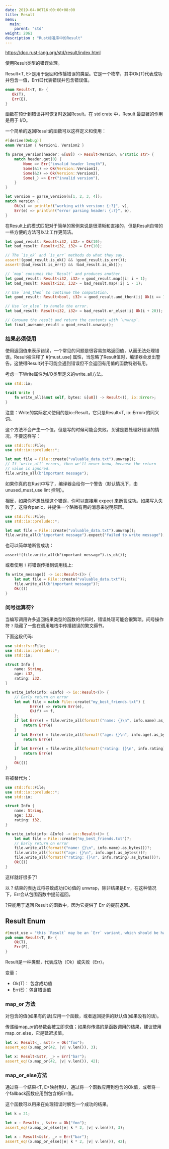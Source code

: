 ```yaml
---
date: 2019-04-06T16:00:00+08:00
title: Result
menu:
  main:
    parent: "std"
weight: 2061
description : "Rust标准库中的Result"
---
```


https://doc.rust-lang.org/std/result/index.html

使用Result类型的错误处理。

Result<T, E>是用于返回和传播错误的类型。它是一个枚举，其中Ok(T)代表成功并包含一值，Err(E)代表错误并包含错误值。

```rust
enum Result<T, E> {
   Ok(T),
   Err(E),
}
```

函数在预计到错误并可恢复时返回Result。在 std crate 中，Result 最显著的作用是用于 I/O。

一个简单的返回Result的函数可以这样定义和使用：

```rust
#[derive(Debug)]
enum Version { Version1, Version2 }

fn parse_version(header: &[u8]) -> Result<Version, &'static str> {
    match header.get(0) {
        None => Err("invalid header length"),
        Some(&1) => Ok(Version::Version1),
        Some(&2) => Ok(Version::Version2),
        Some(_) => Err("invalid version"),
    }
}

let version = parse_version(&[1, 2, 3, 4]);
match version {
    Ok(v) => println!("working with version: {:?}", v),
    Err(e) => println!("error parsing header: {:?}", e),
}
```

在Result上的模式匹配对于简单的案例来说是很清晰和直接的，但是Result自带的一些方便的方法可以让工作更简洁。

```rust
let good_result: Result<i32, i32> = Ok(10);
let bad_result: Result<i32, i32> = Err(10);

// The `is_ok` and `is_err` methods do what they say.
assert!(good_result.is_ok() && !good_result.is_err());
assert!(bad_result.is_err() && !bad_result.is_ok());

// `map` consumes the `Result` and produces another.
let good_result: Result<i32, i32> = good_result.map(|i| i + 1);
let bad_result: Result<i32, i32> = bad_result.map(|i| i - 1);

// Use `and_then` to continue the computation.
let good_result: Result<bool, i32> = good_result.and_then(|i| Ok(i == 11));

// Use `or_else` to handle the error.
let bad_result: Result<i32, i32> = bad_result.or_else(|i| Ok(i + 20));

// Consume the result and return the contents with `unwrap`.
let final_awesome_result = good_result.unwrap();
```

### 结果必须使用

使用返回值来表示错误，一个常见的问题是很容易忽略返回值，从而无法处理错误。Result被注释了 #[must_use] 属性，当忽略了Result值时，编译器会发出警告。这使得Result对于可能会遇到错误但不会返回有用值的函数特别有用。

考虑一下Write属性为I/O类型定义的write_all方法。

```rust
use std::io;

trait Write {
    fn write_all(&mut self, bytes: &[u8]) -> Result<(), io::Error>;
}
```

注意：Write的实际定义使用的是io::Result，它只是Result<T, io::Error>的同义词。

这个方法不会产生一个值，但是写的时候可能会失败。关键是要处理好错误的情况，不要这样写：

```rust
use std::fs::File;
use std::io::prelude::*;

let mut file = File::create("valuable_data.txt").unwrap();
// If `write_all` errors, then we'll never know, because the return
// value is ignored.
file.write_all(b"important message");
```

如果你真的在Rust中写了，编译器会给你一个警告（默认情况下，由 unused_must_use lint 控制）。

相反，如果你不想处理这个错误，你可以直接用 expect 来断言成功。如果写入失败了，这将会panic，并提供一个略微有用的消息来说明原因。

```rust
use std::fs::File;
use std::io::prelude::*;

let mut file = File::create("valuable_data.txt").unwrap();
file.write_all(b"important message").expect("failed to write message");
```

也可以简单地断言成功：

```
assert!(file.write_all(b"important message").is_ok());
```

或者使用 `?` 将错误传播到调用栈上:

```rust
fn write_message() -> io::Result<()> {
    let mut file = File::create("valuable_data.txt")?;
    file.write_all(b"important message")?;
    Ok(())
}
```

### 问号运算符?

当编写调用许多返回结果类型的函数的代码时，错误处理可能会很繁琐。问号操作符 `?`  隐藏了一些在调用堆栈中传播错误的繁文缛节。

下面这段代码:

```rust
use std::fs::File;
use std::io::prelude::*;
use std::io;

struct Info {
    name: String,
    age: i32,
    rating: i32,
}

fn write_info(info: &Info) -> io::Result<()> {
    // Early return on error
    let mut file = match File::create("my_best_friends.txt") {
           Err(e) => return Err(e),
           Ok(f) => f,
    };
    if let Err(e) = file.write_all(format!("name: {}\n", info.name).as_bytes()) {
        return Err(e)
    }
    if let Err(e) = file.write_all(format!("age: {}\n", info.age).as_bytes()) {
        return Err(e)
    }
    if let Err(e) = file.write_all(format!("rating: {}\n", info.rating).as_bytes()) {
        return Err(e)
    }
    Ok(())
}
```

将被替代为：

```rust
use std::fs::File;
use std::io::prelude::*;
use std::io;

struct Info {
    name: String,
    age: i32,
    rating: i32,
}

fn write_info(info: &Info) -> io::Result<()> {
    let mut file = File::create("my_best_friends.txt")?;
    // Early return on error
    file.write_all(format!("name: {}\n", info.name).as_bytes())?;
    file.write_all(format!("age: {}\n", info.age).as_bytes())?;
    file.write_all(format!("rating: {}\n", info.rating).as_bytes())?;
    Ok(())
}
```

这样就好很多了!

以 ? 结束的表达式将导致成功(Ok)值的 unwrap，除非结果是Err，在这种情况下，Err会从包围函数中提前返回。

?只能用于返回 Result 的函数中，因为它提供了 Err 的提前返回。

## Result Enum

```rust
#[must_use = "this `Result` may be an `Err` variant, which should be handled"]
pub enum Result<T, E> {
    Ok(T),
    Err(E),
}
```

Result是一种类型，代表成功（Ok）或失败（Err）。

变量：

- Ok(T)： 包含成功值
- Err(E)：包含错误值

### map_or 方法

对包含的值(如果有的话)应用一个函数，或者返回提供的默认值(如果没有的话)。

传递给map_or的参数会被立即求值；如果你传递的是函数调用的结果，建议使用map_or_else，它是延迟求值。

```rust
let x: Result<_, &str> = Ok("foo");
assert_eq!(x.map_or(42, |v| v.len()), 3);

let x: Result<&str, _> = Err("bar");
assert_eq!(x.map_or(42, |v| v.len()), 42);
```

### map_or_else方法

通过将一个结果<T, E>映射到U，通过将一个函数应用到包含的Ok值，或者将一个fallback函数应用到包含的Err值。

这个函数可以用来在处理错误时解包一个成功的结果。

```rust
let k = 21;

let x : Result<_, &str> = Ok("foo");
assert_eq!(x.map_or_else(|e| k * 2, |v| v.len()), 3);

let x : Result<&str, _> = Err("bar");
assert_eq!(x.map_or_else(|e| k * 2, |v| v.len()), 42);
```